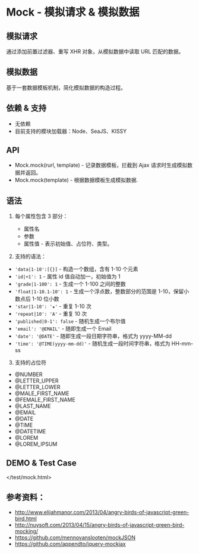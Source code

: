 # Mock - 模拟请求 & 模拟数据

## 模拟请求
通过添加前置过滤器、重写 XHR 对象，从模拟数据中读取 URL 匹配的数据。

## 模拟数据
基于一套数据模板机制，简化模拟数据的构造过程。

## 依赖 & 支持
* 无依赖
* 目前支持的模块加载器：Node、SeaJS、KISSY

## API
* Mock.mock(rurl, template) - 记录数据模板，拦截到 Ajax 请求时生成模拟数据并返回。
* Mock.mock(template) - 根据数据模板生成模拟数据.

## 语法

1. 每个属性包含 3 部分：
    * 属性名
    * 参数
    * 属性值 - 表示初始值、占位符、类型。

2. 支持的语法：
* `'data|1-10':[{}]` - 构造一个数组，含有 1-10 个元素
* `'id|+1': 1` - 属性 id 值自动加一，初始值为 1
* `'grade|1-100': 1` - 生成一个 1-100 之间的整数
* `'float|1-10.1-10': 1` - 生成一个浮点数，整数部分的范围是 1-10，保留小数点后 1-10 位小数
* `'star|1-10': '★'` - 重复 1-10 次
* `'repeat|10': 'A'` - 重复 10 次
* `'published|0-1': false` - 随机生成一个布尔值
* `'email': '@EMAIL'` - 随即生成一个 Email
* `'date': '@DATE'` - 随即生成一段日期字符串，格式为 yyyy-MM-dd
* `'time': '@TIME(yyyy-mm-dd)'` - 随机生成一段时间字符串，格式为 HH-mm-ss

3. 支持的占位符
* @NUMBER
* @LETTER_UPPER
* @LETTER_LOWER
* @MALE_FIRST_NAME
* @FEMALE_FIRST_NAME
* @LAST_NAME
* @EMAIL
* @DATE
* @TIME
* @DATETIME
* @LOREM
* @LOREM_IPSUM

## DEMO & Test Case
</test/mock.html>

## 参考资料：
* <http://www.elijahmanor.com/2013/04/angry-birds-of-javascript-green-bird.html>
* <http://nuysoft.com/2013/04/15/angry-birds-of-javascript-green-bird-mocking/>
* <https://github.com/mennovanslooten/mockJSON>
* <https://github.com/appendto/jquery-mockjax>